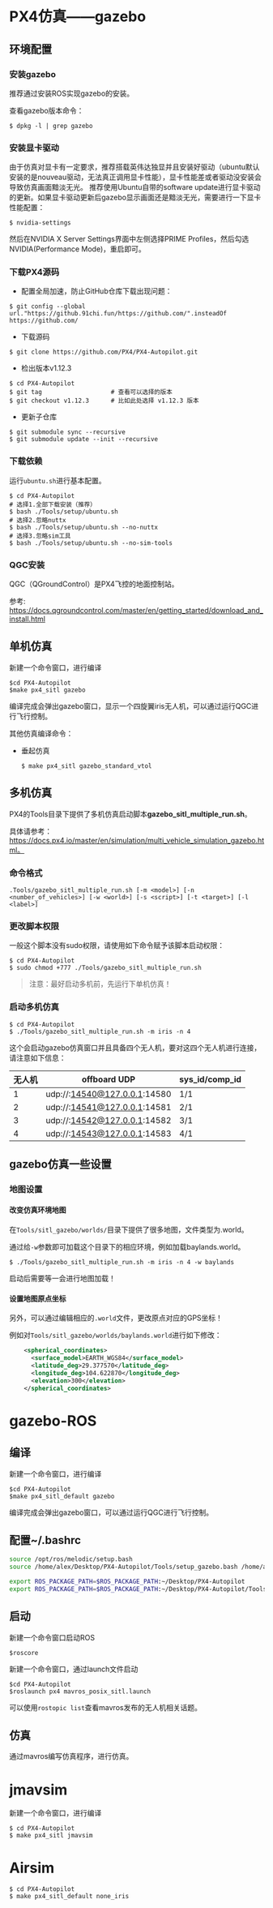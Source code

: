 # PX4仿真——gazebo

## 环境配置

### 安装gazebo

推荐通过安装ROS实现gazebo的安装。

查看gazebo版本命令：

```shell
$ dpkg -l | grep gazebo
```

### 安装显卡驱动

由于仿真对显卡有一定要求，推荐搭载英伟达独显并且安装好驱动（ubuntu默认安装的是nouveau驱动，无法真正调用显卡性能），显卡性能差或者驱动没安装会导致仿真画面黯淡无光。
推荐使用Ubuntu自带的software update进行显卡驱动的更新。如果显卡驱动更新后gazebo显示画面还是黯淡无光，需要进行一下显卡性能配置：
```shell
$ nvidia-settings
```
然后在NVIDIA X Server Settings界面中左侧选择PRIME Profiles，然后勾选NVIDIA(Performance Mode)，重启即可。

### 下载PX4源码

- 配置全局加速，防止GitHub仓库下载出现问题：

```shell
$ git config --global url."https://github.91chi.fun/https://github.com/".insteadOf https://github.com/
```

- 下载源码

```shell
$ git clone https://github.com/PX4/PX4-Autopilot.git
```

- 检出版本v1.12.3

```shell
$ cd PX4-Autopilot
$ git tag					# 查看可以选择的版本
$ git checkout v1.12.3    	# 比如此处选择 v1.12.3 版本
```

- 更新子仓库

```shell
$ git submodule sync --recursive
$ git submodule update --init --recursive
```

### 下载依赖

运行`ubuntu.sh`进行基本配置。

```shell
$ cd PX4-Autopilot
# 选择1.全部下载安装（推荐）
$ bash ./Tools/setup/ubuntu.sh
# 选择2.忽略nuttx
$ bash ./Tools/setup/ubuntu.sh --no-nuttx 
# 选择3.忽略sim工具
$ bash ./Tools/setup/ubuntu.sh --no-sim-tools
```

### QGC安装

QGC（QGroundControl）是PX4飞控的地面控制站。

参考: https://docs.qgroundcontrol.com/master/en/getting_started/download_and_install.html

## 单机仿真

新建一个命令窗口，进行编译

```shell
$cd PX4-Autopilot
$make px4_sitl gazebo
```

编译完成会弹出gazebo窗口，显示一个四旋翼iris无人机，可以通过运行QGC进行飞行控制。

其他仿真编译命令：

- 垂起仿真

  ```shell
  $ make px4_sitl gazebo_standard_vtol
  ```


## 多机仿真

PX4的Tools目录下提供了多机仿真启动脚本**gazebo_sitl_multiple_run.sh**。

具体请参考：https://docs.px4.io/master/en/simulation/multi_vehicle_simulation_gazebo.html。

### 命令格式

`.Tools/gazebo_sitl_multiple_run.sh [-m <model>] [-n <number_of_vehicles>] [-w <world>] [-s <script>] [-t <target>] [-l <label>]`

### 更改脚本权限

一般这个脚本没有sudo权限，请使用如下命令赋予该脚本启动权限：

```shell
$ cd PX4-Autopilot
$ sudo chmod +777 ./Tools/gazebo_sitl_multiple_run.sh
```

> 注意：最好启动多机前，先运行下单机仿真！

### 启动多机仿真

```shell
$ cd PX4-Autopilot
$ ./Tools/gazebo_sitl_multiple_run.sh -m iris -n 4
```

这个会启动gazebo仿真窗口并且具备四个无人机，要对这四个无人机进行连接，请注意如下信息：

| 无人机 | offboard UDP                 | sys_id/comp_id |
| ------ | ---------------------------- | -------------- |
| 1      | udp://:14540@127.0.0.1:14580 | 1/1            |
| 2      | udp://:14541@127.0.0.1:14581 | 2/1            |
| 3      | udp://:14542@127.0.0.1:14582 | 3/1            |
| 4      | udp://:14543@127.0.0.1:14583 | 4/1            |

## gazebo仿真一些设置

### 地图设置

#### 改变仿真环境地图

在`Tools/sitl_gazebo/worlds/`目录下提供了很多地图，文件类型为.world。

通过给`-w`参数即可加载这个目录下的相应环境，例如加载baylands.world。

```shell
$ ./Tools/gazebo_sitl_multiple_run.sh -m iris -n 4 -w baylands
```

启动后需要等一会进行地图加载！

#### 设置地图原点坐标

另外，可以通过编辑相应的`.world`文件，更改原点对应的GPS坐标！

例如对`Tools/sitl_gazebo/worlds/baylands.world`进行如下修改：

```xml
    <spherical_coordinates>
      <surface_model>EARTH_WGS84</surface_model>
      <latitude_deg>29.377570</latitude_deg>
      <longitude_deg>104.622870</longitude_deg>
      <elevation>300</elevation>
    </spherical_coordinates>
```

# gazebo-ROS

## 编译

新建一个命令窗口，进行编译

```shell
$cd PX4-Autopilot
$make px4_sitl_default gazebo
```

编译完成会弹出gazebo窗口，可以通过运行QGC进行飞行控制。

## 配置~/.bashrc

```bash
source /opt/ros/melodic/setup.bash
source /home/alex/Desktop/PX4-Autopilot/Tools/setup_gazebo.bash /home/alex/Desktop/PX4-Autopilot/ /home/alex/Desktop/PX4-Autopilot/build/px4_sitl_default

export ROS_PACKAGE_PATH=$ROS_PACKAGE_PATH:~/Desktop/PX4-Autopilot
export ROS_PACKAGE_PATH=$ROS_PACKAGE_PATH:~/Desktop/PX4-Autopilot/Tools/sitl_gazebo
```

## 启动

新建一个命令窗口启动ROS

```shell
$roscore
```

新建一个命令窗口，通过launch文件启动

```shell
$cd PX4-Autopilot
$roslaunch px4 mavros_posix_sitl.launch
```

可以使用`rostopic list`查看mavros发布的无人机相关话题。

## 仿真

通过mavros编写仿真程序，进行仿真。

# jmavsim

新建一个命令窗口，进行编译

```shell
$ cd PX4-Autopilot
$ make px4_sitl jmavsim
```

# Airsim

```shell
$ cd PX4-Autopilot
$ make px4_sitl_default none_iris
```

